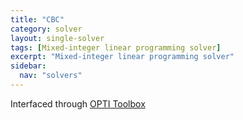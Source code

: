 ```yaml
---
title: "CBC"
category: solver
layout: single-solver
tags: [Mixed-integer linear programming solver]
excerpt: "Mixed-integer linear programming solver"
sidebar:
  nav: "solvers"
---
```


Interfaced through [OPTI Toolbox](https://github.com/jonathancurrie/OPTI)

